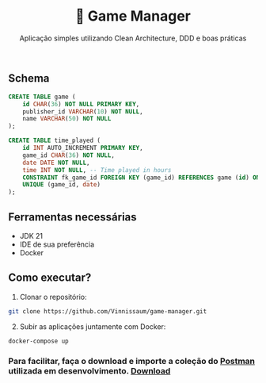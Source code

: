 <center> 
  <h1 align="center">🚀 Game Manager</h1>
  <p align="center">
    Aplicação simples utilizando Clean Architecture, DDD e boas práticas
  </p>
</center>
<br />

## Schema
``` sql
CREATE TABLE game (
    id CHAR(36) NOT NULL PRIMARY KEY,
    publisher_id VARCHAR(10) NOT NULL,
    name VARCHAR(50) NOT NULL
);

CREATE TABLE time_played (
    id INT AUTO_INCREMENT PRIMARY KEY,
    game_id CHAR(36) NOT NULL,
    date DATE NOT NULL,
    time INT NOT NULL, -- Time played in hours
    CONSTRAINT fk_game_id FOREIGN KEY (game_id) REFERENCES game (id) ON DELETE CASCADE,
    UNIQUE (game_id, date)
);
```

## Ferramentas necessárias

- JDK 21
- IDE de sua preferência
- Docker

## Como executar?

1. Clonar o repositório:
```sh
git clone https://github.com/Vinnissaum/game-manager.git
```

2. Subir as aplicações juntamente com Docker:
```shell
docker-compose up
```

### Para facilitar, faça o download e importe a coleção do [Postman](https://www.postman.com/downloads/) utilizada em desenvolvimento. [Download](./game-manager.postman_collection.json)
